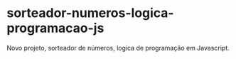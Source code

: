 # sorteador-numeros-logica-programacao-js
 Novo projeto, sorteador de números, logica de programação em Javascript.
